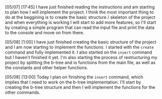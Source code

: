 [05/07] [17:45]
I have just finished reading the instructions and am starting to plan how I will implement the project. I think the most important thing to do at the beggining is to create the basic structure / skeleton of the project and when everything is working I will start to add more features, so I'll start by creating a simple program that can read the input file and print the data to the console and move on from there.

[05/08] [1:00]
I have just finished creating the basic structure of the project and I am now starting to implement the functions. I started with the `create` command and fully implemented it. I also started on the `insert` command but I haven't finished it yet. I'm also starting the process of restructuring my project by splitting the b-tree and io functions from the main file, as well as the constants and other helper functions.

[05/08] [13:00]
Today I plan on finishing the `insert` command, which implies that I need to work on the b-tree implementation. I'll start by creating the b-tree structure and then I will implement the functions for the other commands.